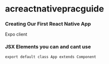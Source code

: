 # acreactnativepracguide


### Creating Our First React Native App
Expo client


### JSX Elements you can and cant use
```
export default class App extends Component
```
